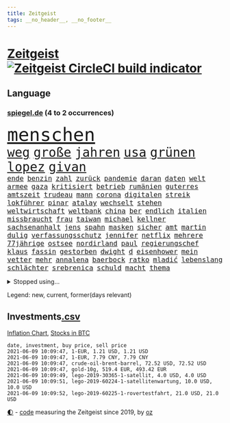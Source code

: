 ```yaml
---
title: Zeitgeist
tags: __no_header__, __no_footer__
---
```


# [Zeitgeist](https://oliz.io/zeitgeist/) [![Zeitgeist CircleCI build indicator](https://circleci.com/gh/ooz/zeitgeist.svg?style=shield)](https://circleci.com/gh/ooz/zeitgeist)

## Language

<h3><a href="https://www.spiegel.de" target="_blank">spiegel.de</a> (4 to 2 occurrences)</h3>
<p style="font-family:monospace">
<span style="font-size:32pt"><a href="news_links.html#menschen" class="current">menschen</a></span>
<br>
<span style="font-size:22pt"><a href="news_links.html#weg" class="current">weg</a></span>
<span style="font-size:22pt"><a href="news_links.html#große" class="current">große</a></span>
<span style="font-size:22pt"><a href="news_links.html#jahren" class="current">jahren</a></span>
<span style="font-size:22pt"><a href="news_links.html#usa" class="current">usa</a></span>
<span style="font-size:22pt"><a href="news_links.html#grünen" class="current">grünen</a></span>
<span style="font-size:22pt"><a href="news_links.html#lopez" class="current">lopez</a></span>
<span style="font-size:22pt"><a href="news_links.html#givan" class="new">givan</a></span>
<br>
<span style="font-size:12pt"><a href="news_links.html#ende" class="current">ende</a></span>
<span style="font-size:12pt"><a href="news_links.html#benzin" class="current">benzin</a></span>
<span style="font-size:12pt"><a href="news_links.html#zahl" class="current">zahl</a></span>
<span style="font-size:12pt"><a href="news_links.html#zurück" class="current">zurück</a></span>
<span style="font-size:12pt"><a href="news_links.html#pandemie" class="current">pandemie</a></span>
<span style="font-size:12pt"><a href="news_links.html#daran" class="current">daran</a></span>
<span style="font-size:12pt"><a href="news_links.html#daten" class="current">daten</a></span>
<span style="font-size:12pt"><a href="news_links.html#welt" class="current">welt</a></span>
<span style="font-size:12pt"><a href="news_links.html#armee" class="current">armee</a></span>
<span style="font-size:12pt"><a href="news_links.html#gaza" class="current">gaza</a></span>
<span style="font-size:12pt"><a href="news_links.html#kritisiert" class="current">kritisiert</a></span>
<span style="font-size:12pt"><a href="news_links.html#betrieb" class="current">betrieb</a></span>
<span style="font-size:12pt"><a href="news_links.html#rumänien" class="current">rumänien</a></span>
<span style="font-size:12pt"><a href="news_links.html#guterres" class="current">guterres</a></span>
<span style="font-size:12pt"><a href="news_links.html#amtszeit" class="current">amtszeit</a></span>
<span style="font-size:12pt"><a href="news_links.html#trudeau" class="new">trudeau</a></span>
<span style="font-size:12pt"><a href="news_links.html#mann" class="current">mann</a></span>
<span style="font-size:12pt"><a href="news_links.html#corona" class="current">corona</a></span>
<span style="font-size:12pt"><a href="news_links.html#digitalen" class="current">digitalen</a></span>
<span style="font-size:12pt"><a href="news_links.html#streik" class="new">streik</a></span>
<span style="font-size:12pt"><a href="news_links.html#lokführer" class="current">lokführer</a></span>
<span style="font-size:12pt"><a href="news_links.html#pinar" class="new">pinar</a></span>
<span style="font-size:12pt"><a href="news_links.html#atalay" class="new">atalay</a></span>
<span style="font-size:12pt"><a href="news_links.html#wechselt" class="current">wechselt</a></span>
<span style="font-size:12pt"><a href="news_links.html#stehen" class="current">stehen</a></span>
<span style="font-size:12pt"><a href="news_links.html#weltwirtschaft" class="current">weltwirtschaft</a></span>
<span style="font-size:12pt"><a href="news_links.html#weltbank" class="current">weltbank</a></span>
<span style="font-size:12pt"><a href="news_links.html#china" class="current">china</a></span>
<span style="font-size:12pt"><a href="news_links.html#ber" class="current">ber</a></span>
<span style="font-size:12pt"><a href="news_links.html#endlich" class="current">endlich</a></span>
<span style="font-size:12pt"><a href="news_links.html#italien" class="current">italien</a></span>
<span style="font-size:12pt"><a href="news_links.html#missbraucht" class="current">missbraucht</a></span>
<span style="font-size:12pt"><a href="news_links.html#frau" class="current">frau</a></span>
<span style="font-size:12pt"><a href="news_links.html#taiwan" class="current">taiwan</a></span>
<span style="font-size:12pt"><a href="news_links.html#michael" class="current">michael</a></span>
<span style="font-size:12pt"><a href="news_links.html#kellner" class="current">kellner</a></span>
<span style="font-size:12pt"><a href="news_links.html#sachsenanhalt" class="current">sachsenanhalt</a></span>
<span style="font-size:12pt"><a href="news_links.html#jens" class="current">jens</a></span>
<span style="font-size:12pt"><a href="news_links.html#spahn" class="current">spahn</a></span>
<span style="font-size:12pt"><a href="news_links.html#masken" class="current">masken</a></span>
<span style="font-size:12pt"><a href="news_links.html#sicher" class="current">sicher</a></span>
<span style="font-size:12pt"><a href="news_links.html#amt" class="current">amt</a></span>
<span style="font-size:12pt"><a href="news_links.html#martin" class="current">martin</a></span>
<span style="font-size:12pt"><a href="news_links.html#dulig" class="new">dulig</a></span>
<span style="font-size:12pt"><a href="news_links.html#verfassungsschutz" class="current">verfassungsschutz</a></span>
<span style="font-size:12pt"><a href="news_links.html#jennifer" class="current">jennifer</a></span>
<span style="font-size:12pt"><a href="news_links.html#netflix" class="current">netflix</a></span>
<span style="font-size:12pt"><a href="news_links.html#mehrere" class="current">mehrere</a></span>
<span style="font-size:12pt"><a href="news_links.html#77jährige" class="new">77jährige</a></span>
<span style="font-size:12pt"><a href="news_links.html#ostsee" class="current">ostsee</a></span>
<span style="font-size:12pt"><a href="news_links.html#nordirland" class="current">nordirland</a></span>
<span style="font-size:12pt"><a href="news_links.html#paul" class="current">paul</a></span>
<span style="font-size:12pt"><a href="news_links.html#regierungschef" class="current">regierungschef</a></span>
<span style="font-size:12pt"><a href="news_links.html#klaus" class="current">klaus</a></span>
<span style="font-size:12pt"><a href="news_links.html#fassin" class="new">fassin</a></span>
<span style="font-size:12pt"><a href="news_links.html#gestorben" class="current">gestorben</a></span>
<span style="font-size:12pt"><a href="news_links.html#dwight" class="new">dwight</a></span>
<span style="font-size:12pt"><a href="news_links.html#d" class="current">d</a></span>
<span style="font-size:12pt"><a href="news_links.html#eisenhower" class="new">eisenhower</a></span>
<span style="font-size:12pt"><a href="news_links.html#mein" class="current">mein</a></span>
<span style="font-size:12pt"><a href="news_links.html#vetter" class="new">vetter</a></span>
<span style="font-size:12pt"><a href="news_links.html#mehr" class="current">mehr</a></span>
<span style="font-size:12pt"><a href="news_links.html#annalena" class="current">annalena</a></span>
<span style="font-size:12pt"><a href="news_links.html#baerbock" class="current">baerbock</a></span>
<span style="font-size:12pt"><a href="news_links.html#ratko" class="new">ratko</a></span>
<span style="font-size:12pt"><a href="news_links.html#mladić" class="new">mladić</a></span>
<span style="font-size:12pt"><a href="news_links.html#lebenslang" class="new">lebenslang</a></span>
<span style="font-size:12pt"><a href="news_links.html#schlächter" class="new">schlächter</a></span>
<span style="font-size:12pt"><a href="news_links.html#srebrenica" class="new">srebrenica</a></span>
<span style="font-size:12pt"><a href="news_links.html#schuld" class="current">schuld</a></span>
<span style="font-size:12pt"><a href="news_links.html#macht" class="current">macht</a></span>
<span style="font-size:12pt"><a href="news_links.html#thema" class="current">thema</a></span>
</p>
<details>
<summary>Stopped using...</summary>
<p class="former" style="font-size:12pt">
podium(230) unentschieden(230) videos(229) bundesverwaltungsgericht(228) kriminellen(228) mitunter(228) 37(227) bidens(227) coronainfektionen(227) kultusministerkonferenz(227) kurzfristig(227) lebenslanger(227) osteuropa(227) spuren(227) dach(226) einsparen(226) erscheinen(226) fischer(226) frank(226) gelegt(226) geschäft(226) herrscht(226) hinterlassen(226) kita(226) philippinen(226) prüfung(226) werben(226) witz(226) wütet(226) 5(225) abends(225) ausgang(225) bayerische(225) daniel(225) entwurf(225) erwägen(225) kurzem(225) lustig(225) nannte(225) psg(225) rechtsextremismus(225) republikanische(225) schweigt(225) veränderte(225) weise(225) übergang(225) angeordnet(224) ans(224) ard(224) bundesebene(224) dauerhaft(224) eingestuft(224) einstigen(224) enorm(224) erlassen(224) erleben(224) fußballs(224) führende(224) kalifornien(224) kooperiert(224) lübcke(224) mailand(224) regisseurin(224) richten(224) sascha(224) versehentlich(224) diskussion(223) drauf(223) einzelhandel(223) elektroauto(223) entschuldigt(223) gekostet(223) gutachten(223) juan(223) jubiläum(223) leipziger(223) mysteriöse(223) niveau(223) onlinehandel(223) plattformen(223) quartal(223) strikte(223) umsatzplus(223) wald(223) wünschen(223) 180(222) armut(222) begründung(222) bewährung(222) bildet(222) coronahotspot(222) coronawarnapp(222) ehren(222) elektroautos(222) geboren(222) giftanschlag(222) laden(222) merkt(222) nfl(222) radfahrer(222) rassistische(222) rassistischer(222) subventionen(222) verhängte(222) warnte(222) aufsichtsrat(221) babys(221) bahnhof(221) befragt(221) befreiung(221) gewerkschaften(221) illegalen(221) jagd(221) lagen(221) mangelt(221) negativ(221) spott(221) verärgert(221) zählen(221) 29(220) beschimpft(220) erbe(220) geholfen(220) hotspots(220) impfbereitschaft(220) lud(220) mitarbeiterinnen(220) morde(220) regisseur(220) riesige(220) schrumpfen(220) schwangere(220) sportdirektor(220) angeklagte(219) augenzeugen(219) ausgewertet(219) deutet(219) dienen(219) fließt(219) gebaut(219) gewaltsam(219) geworfen(219) infektion(219) klingbeil(219) metern(219) militärs(219) nahezu(219) regierungen(219) sexismus(219) sprecher(219) verbreitete(219) verfilmt(219) vorliegt(219) 13jähriger(218) 43(218) angemessen(218) aufnahme(218) erhielt(218) extreme(218) fahrzeuge(218) house(218) kleiner(218) kneipe(218) korrekt(218) krankheit(218) kremlkritikers(218) manches(218) rassistischen(218) verschieben(218) zentralen(218) absolut(217) asiatischen(217) aufbruch(217) besiegte(217) cool(217) dubai(217) endgültig(217) gerät(217) grünheide(217) halben(217) inszenierung(217) mitgliedschaft(217) männliche(217) nächtliche(217) rutschen(217) update(217) werbung(217) wären(217) zentrales(217) begrenzen(216) beschäftigen(216) blockiert(216) brachen(216) bremst(216) fair(216) innere(216) m(216) marija(216) massenhaft(216) polens(216) sauerstoff(216) streng(216) terroristischen(216) viertelfinale(216) zucker(216) 400000(215) aufholjagd(215) ausbau(215) coronatoten(215) dezember(215) enkelin(215) feuerwehrleute(215) gesunden(215) handelsabkommen(215) nerven(215) satz(215) stock(215) via(215) wurzeln(215) 500(214) atem(214) ereignis(214) fernen(214) jahrhundert(214) kochinstituts(214) längere(214) verabreicht(214) zwillinge(214) 52(213) coronaerkrankung(213) coronapolitik(213) entscheidend(213) gesteht(213) globale(213) hölle(213) inhaftiert(213) institut(213) monatelangen(213) niederlande(213) offizielle(213) rekonstruiert(213) sprengsatz(213) wende(213) 11000(212) elektrische(212) gemalt(212) gletscher(212) hielten(212) immobilienpreise(212) josé(212) neuwagen(212) verteidigungsministerium(212) weitergegeben(212) ankara(211) dieselskandal(211) edward(211) franzose(211) kluge(211) psychische(211) solange(211) uefa(211) wochenüberblick(211) autoindustrie(210) einsetzen(210) erneuert(210) genauso(210) gewandt(210) hilfspaket(210) müde(210) olympiasieger(210) sportvorstand(210) verschwand(210) wohnzimmer(210) alternative(209) clemens(209) europaparlament(209) fakten(209) gerichtsurteil(209) halb(209) inspiriert(209) leitete(209) schicken(209) 28(208) coronaviren(208) emails(208) gefangene(208) koma(208) normale(208) 2006(207) 94(207) aktie(207) aufarbeitung(207) bewusstlos(207) mitnehmen(207) potenzial(207) testet(207) vorstellen(207) 15000(206) ergibt(206) fake(206) gittern(206) küstenwache(206) moritz(206) treue(206) weckt(206) 900(205) bangkok(205) eingeführt(205) erwischt(205) historischer(205) jene(205) plastikmüll(205) traut(205) zulassen(205) bedingt(204) norwegens(204) pjöngjang(204) porsche(204) unterschied(204) zusammenstoß(204) überleben(204) abhängigkeit(203) angepasst(203) betrifft(203) coronazeit(203) eklat(203) exfrau(203) gästen(203) hinten(203) kickers(203) samstagmorgen(203) schlechtes(203) steckte(203) tabellenführer(203) unregelmäßigkeiten(203) beantworten(202) begründet(202) demonstrierende(202) deutliches(202) enge(202) fortuna(202) führenden(202) hängen(202) iphone(202) iphones(202) kelly(202) sozialdemokraten(202) spiegeltitelstory(202) verschwörungstheoretiker(202) amtierende(201) antigenschnelltests(201) bäume(201) englands(201) immerhin(201) langsamer(201) menschlich(201) nation(201) pandemiebekämpfung(201) verklagen(201) erfinderisch(200) materialien(200) menschenrechtsverletzungen(200) mobile(200) rettung(200) strengen(200) tvserie(200) autobranche(199) brandenburger(199) eroberte(199) konferenz(199) meines(199) minus(199) strenger(199) verzeichnet(199) vorbereiten(199) durchgeführt(198) ergebnissen(198) generalbundesanwalt(198) hessischen(198) landesweiten(198) samt(198) schulpolitik(198) uskonzern(198) verwickelt(198) 2025(197) agent(197) astronauten(197) aufgestellt(197) beauftragt(197) bewegungsfreiheit(197) eigenem(197) kaiser(197) klöckner(197) nachbar(197) nachts(197) optimismus(197) topteams(197) zulässig(197) zuverlässig(197) erdbeben(196) falscher(196) tennisspieler(196) würzburger(196) befasst(195) chats(195) gesichert(195) keeper(195) parteifreund(195) programme(195) albtraum(194) ball(194) gedränge(194) gleichen(194) nervosität(194) psychisch(194) sperrte(194) startete(194) auszählung(193) erstickt(193) fähigkeiten(193) pleite(193) ute(193) 64(192) benötigte(192) gleichauf(192) trauert(192) handy(191) klang(191) zugenommen(191) 66(190) nirgendwo(190) rahmen(190) supermärkten(190) verfolger(190) dhabi(189) einblick(189) ernährung(189) populisten(189) telefonieren(189) verfassungsrichter(189) vergabe(189) aufgabe(188) fabrice(188) frontexchef(188) leggeri(188) musikerin(188) votum(188) coronastudie(187) schalker(187) unionspolitiker(187) verkündeten(187) abgeschlossen(186) coronaleugner(186) hallo(186) mourinho(186) vermeidet(186) verringert(186) warnapp(186) akten(185) grenzschützer(185) mafiosi(185) verlegen(185) 165(184) anfühlt(184) dramatischen(184) dreharbeiten(184) gerichtsentscheidung(184) illegaler(184) löschen(184) dr(183) kanaren(183) profisport(183) vizekanzler(183) abstiegskampf(182) coronapatienten(182) herum(182) mobilisiert(182) patzt(182) wechselunterricht(182) 40jährige(181) 91(181) beliebtesten(181) male(181) sank(180) spiegelteam(180) teilnehmern(180) atalanta(179) erhielten(179) smartphones(179) impfpflicht(178) drückt(177) entbrannt(177) märtyrer(177) anderswo(176) mohamed(176) sand(176) susanne(176) 2002(175) dorf(175) erlaubte(175) spektakulärer(175) topspiel(174) vergehen(174) verwaltung(174) überfall(174) ausgetragen(173) identität(173) wasserstoff(173) armen(172) bayerisches(172) betrieben(172) gründlich(172) coronaschließungen(171) hast(171) empfänger(170) fremden(170) kreativität(170) krefeld(170) 56(169) attraktiv(169) beitreten(169) elektromobilität(169) garantiert(169) shoppen(169) ussängerin(169) best(168) regierenden(168) uwe(168) ausverkauf(167) clooney(167) reisebeschränkungen(167) unverzichtbar(167) beworben(166) inseln(166) lieferengpässe(166) offener(166) wirtschaftsleistung(166) rätselhafter(165) as(164) begleiter(164) beyoncé(164) coronaimpfzentrum(164) italienischer(164) korrigieren(164) pfefferspray(164) vorlegen(164) weitergabe(164) bist(163) krach(163) randalierer(163) verfassungsbeschwerde(163) außergewöhnlichen(162) ertrank(162) kaisers(161) ablenkung(160) groben(160) größe(160) impfstoffhersteller(160) ipads(160) last(160) schätze(160) 'ndrangheta(159) cambridge(159) hitler(159) jessica(159) offenbarte(159) regelmäßig(159) erleichtern(158) frehse(158) trainerin(158) ärmelkanal(158) flügen(157) frontexskandal(157) beruft(156) planungen(156) unabhängiger(156) vertrauten(156) bundesagentur(155) krawalle(155) verlorene(155) erfüllung(154) coronaparty(153) lawinen(153) loslegen(153) aufträge(152) strahlt(152) tierheim(152) willi(152) berühren(151) erben(151) unfällen(151) biontech/pfizer(150) kohlenmonoxidvergiftung(150) schiffe(150) einbauen(149) inhaltlich(149) astrazenecaimpfstoff(148) berührt(148) größenwahnsinnig(148) impfdosis(148) morrison(148) schauspielern(148) schutzsuchende(148) errechnet(147) raumfahrtunternehmen(147) seeleute(147) überforderung(147) coronakosten(146) fünftel(146) vorbehalte(146) würzburg(146) drinnen(145) expremier(145) politikers(145) vorwurfs(145) würdigt(144) 29jährige(143) abhilfe(143) angerufen(143) rüstet(142) unternehmerin(142) curevac(141) eingeweiht(141) katzen(141) streamingdienste(141) häfen(140) ios(140) attest(139) coronabedingungen(139) schreien(139) 51(138) belohnt(138) fußgängerzonen(138) marie(138) palace(138) pandemiejahr(138) portugiesen(138) gewollt(137) gottschalk(137) hungern(137) dankt(136) brisante(135) legenden(135) quält(135) rädern(135) sonderweg(133) ankurbeln(132) euvertreter(132) fünfmal(132) motors(132) anfällig(131) großvater(131) rituale(131) systematisch(131) einreisebeschränkungen(130) freistellung(130) jazzmusiker(130) strafanzeige(130) verbleibenden(130) ach(129) einreisesperren(129) verbraucht(129) begünstigt(128) klimaklage(128) zweitligisten(128) ausweichen(127) geräusche(127) pink(127) schachzug(127) spielefirma(127) anzukurbeln(126) nrwregierung(126) teilhaben(125) hacken(124) harmlos(124) überholen(124) abfahrt(123) lieferketten(123) verbrauch(123) übers(123) fulham(122) heimatland(122) neugeborenen(122) neunte(122) westafrika(122) eingekauft(121) unheimlich(121) weißer(121) grafik(120) rasche(120) rektor(120) zufriedenheit(120) covidimpfung(119) filmemacher(119) scheiden(119) 72jähriger(118) angelaufen(118) krankenkassen(118) entscheidender(117) eleganz(116) nordkoreanischen(116) religiösen(116) großartig(115) jakob(115) langjährige(115) behält(114) ussender(114) 22jährige(113) kriegsschiffe(113) martialischen(113) anna(112) blockierten(112) autobauer(111) diagnose(111) kindergeburtstag(111) peilt(111) verstieß(111) generalstaatsanwaltschaft(110) konzernmutter(110) präparat(110) schlafen(109) sicherheitsrisiko(109) stapeln(109) unterscheidet(109) geheimen(108) langzeitherrscher(108) restaurantbesuche(108) andy(107) fotografiert(107) kennedy(107) 750(106) dacia(106) berger(105) hennigwellsow(105) leidenschaften(104) scherzt(104) homeschooling(103) missverstanden(103) packung(102) lieferprobleme(101) unausweichlich(101) ausstellung(100) coronamutanten(100) fahrten(100) pool(100) reihenweise(100) viral(100) cafés(99) pubertät(99) aufschlag(98) nützen(98) kommentaren(97) kragen(97) losgegangen(97) metzelder(97) barrieren(96) büßen(96) einreiseverbote(96) flüsse(96) frühwarnsystem(96) ergab(95) nutzern(95) grandios(94) härtesten(94) neonazis(94) schlachtfeld(94) stromnetz(94) mitteilung(93) napoleon(93) gewöhnen(92) machtlosigkeit(92) sylt(92) umfunktioniert(92) chaotisch(91) fehlendes(91) friseur(91) jawort(91) opel(91) reißen(91) selbsttests(91) uspharmakonzern(91) angekündigte(90) fbibeamte(90) filmte(90) hilfsbedürftige(90) korsen(90) siegeszug(90) turniersieg(90) altenpflege(89) büchershow(89) eugen(89) faszinierenden(89) augenzeugenberichte(88) einräumt(88) eliteuniversität(88) fatalen(88) herthas(88) sommerurlaub(88) ausgebildet(87) dünne(87) lehrern(87) albas(86) california(86) geiselnahme(86) grebe(86) klatsche(86) rainald(86) snacks(86) straffrei(86) unverständliche(86) 40jährigen(85) austausch(85) hatespeech(85) hauptgrund(85) höhle(85) jubelt(85) thematisieren(85) behördenchef(84) exfußballprofi(84) ksc(84) onlinevorlesungen(84) quadrat(84) schub(84) spiegelenthüllungen(84) station(84) traditionell(84) ungeahnte(84) unzureichend(84) aufsicht(83) j(83) regionalwahl(83) teslagründer(83) diverse(82) frauenarzt(82) helikopter(82) herren(82) neuanfang(82) rettungskräften(82) siebtem(82) strengste(82) rückhalt(81) brexits(80) co₂einsparungen(80) demnächst(80) großstädten(80) günstig(80) liechtenstein(80) neutralem(80) victoria(80) vordrängeln(80) dose(79) flüchtlingskrise(79) deckung(78) erneuerbaren(78) erschütternde(78) freiheitsstrafen(78) hinderliche(78) süßigkeiten(78) beerbt(77) leiterin(77) missgeschick(77) blume(76) egoismus(76) einstimmig(76) großraumbüro(76) motivierter(76) traumtor(76) vorbestrafter(76) zulieferer(76) überdacht(76) lópez(75) verzeichnete(75) lehrkräften(74) marsmission(74) people(74) wiedersehen(74) 42jähriger(73) coronablues(73) gerast(73) ingenuity(73) klopps(73) zwischenbilanz(73) coronahelden(72) impfberechtigte(72) klafft(72) kreitmayr(72) militärregierung(72) amateurvideos(71) grundstein(71) hiesige(71) krone(71) privates(71) realen(71) covid19verläufen(70) dopings(70) kruden(70) maren(70) skulptur(70) tagebuch(70) brigadegeneral(69) gewicht(69) immobilienkonzern(69) katalanen(69) musikern(69) ruckelnde(69) rum(69) snp(69) unerlaubt(69) zubereitet(69) angestellt(68) ellie(68) flasche(68) goulding(68) großmutter(68) konzerte(68) nationaltorwart(68) privilegiert(68) senior(68) tatverdacht(68) tvstar(68) wagemutig(68) duterte(67) hahn(67) nachrichtendienste(67) steuerte(67) wmvergabe(67) einsätzen(66) berkshire(65) eintreten(65) freizugeben(65) hathaway(65) ruin(65) abfedern(64) einstecken(64) euländer(64) friedlich(64) kinderpornografischen(64) portugals(64) reha(64) strecken(64) brexitstreit(63) börsenkurs(63) diverser(63) hygienemaßnahmen(63) klimafreundlich(63) schlechtem(63) wmturniers(63) zoos(63) aufstellung(62) kuchen(62) marvin(62) mexikanischen(62) polizeieinsätze(62) tariflöhne(62) volksabstimmung(62) zugewanderte(62) astrazenecavakzine(61) ausfuhr(61) birthday(61) gekippt(61) leistungssportlerin(61) streitgespräch(61) todes(61) umkämpftes(61) vermittelte(61) wissenslücken(61) bobic(60) dfbpokalhalbfinale(60) fredi(60) rangers(60) südamerika(60) widersprüchliche(60) wittern(60) absprachen(59) diplomatie(59) drohschreiben(59) mental(59) provokanten(59) südosten(59) vertragspartner(59) alben(58) aufstiegstrainer(58) intel(58) qrcode(58) spiegelkorrespondent(58) kaiserslautern(57) solarstrom(57) cdumann(56) wobei(56) zuweilen(56) company(55) ebaykleinanzeigen(55) kulturkampf(55) lebendigen(55) marihuana(55) oakland(55) spdminister(55) harvard(54) platzte(54) trophäen(54) vorübergehende(54) waldbränden(54) arbeitskosten(53) verachtung(53) wildwuchs(53) abstandsregeln(52) antidopingagentur(52) erklärungsnot(52) erschaffen(52) eröffneten(52) freigeben(52) henning(52) laufender(52) sängerinnen(52) fraktionsvize(51) iglesias(51) coronainzidenz(50) dementieren(50) flughafengesellschaft(50) förderpaket(50) kampagnen(50) münchnern(50) siegburg(50) zuschüsse(50) bundessozialgericht(49) gegenwärtig(49) nachhilfemilliarde(49) ussüdgrenze(49) ehrenerklärungen(48) erregte(48) grünschwarz(48) tatmotiv(48) abverlangt(47) apu(47) simpsons(47) bewegten(46) mobilfunk(46) schlägereien(46) sofortiges(46) besetzen(45) bghentscheidung(45) coronastation(45) dingen(45) kurzes(45) nio(45) scheidungen(45) wahres(45) abel(44) aufsichtsbehörde(44) motorsport(44) rekordtief(44) südgrenze(44) 21jähriger(43) bobby(43) eskalierter(43) grundschulkinder(43) hotelöffnungen(43) leichtathletikverband(43) malt(43) onlinebanking(43) 22jähriger(42) alfa(42) reedereien(42) romeo(42) formel1qualifying(41) impfangst(41) kolonialismus(41) nebenan(41) siegerstraße(41) auswärtiges(40) libysche(40) problemfall(40) weckte(40) zypern(40) begrenzung(39) expolizisten(39) gutem(39) rennstall(39) rücknahme(39) insulaner(38) labourpartei(38) pilotprojekte(38) vergisst(38) bezeichneten(37) geldgeber(37) konsumiert(37) mrnaimpfstoffe(37) wildtieren(37) hauch(36) holzweg(36) mädchentraum(36) aufständische(35) burnoutrisiko(35) diktators(35) dj(35) drittstaaten(35) femizid(35) marketing(35) münchnerinnen(35) parteizentrale(35) spielbeginn(35) suezkanalblockade(35) fachgerecht(34) proben(34) renaissance(34) kabinettskollegen(33) klimaneutralität(33) stocken(32) rückzahlung(31) terrorverdachts(31) weltberühmte(31) wmteilnahme(31) geisterwaffen(30) kopfhörer(30) misst(30) onkel(30) passagieren(30) schwergetan(30) talentiert(30) verwechselt(30) voltswagen(30) initiatoren(29) kaiserin(29) könige(29) vereinigung(29) flexibilität(28) gerungen(28) imbissbude(28) isar(28) behoben(27) herzanfall(27) längste(27) manila(27) pokalhalbfinale(27) vorgetäuscht(27) welthandel(27) zugreifen(27) 1896(26) dachstuhl(26) hochstapler(26) pflaster(26) w(26) hinsicht(25) revolutionsgarden(25) vortäuschen(25) angeschlossen(24) gesundheitsexperte(24) thron(24) angefasst(23) fix(23) gereizt(23) kohlendioxid(23) rechtsterroristische(23) saint(23) spaziert(23) superreiche(23) bundesgesetz(22) dingfest(22) hinterleute(22) kalkulierte(22) kommender(22) sleepy(22) stimmungsbild(22) traumstart(22) verkünden(22) komplizenschaft(21) fraktionssitzung(20) inder(20) narzisst(20) umweltschützern(20) ebene(19) gründungsmitglieder(19) konstellation(19) pflegen(19) ranghoher(19) vereine(19) wolkenkratzer(19) kirgisistan(18) schlei(18) ehrgeizig(17) institute(17) maßnahmenpaket(17) modells(17) peloton(17) run(17) berufstätige(16) schicht(16) spender(16) ehrgeizigere(15) invasion(15) mundnasenschutz(15) neufassung(15) superleaguepläne(15) bka(13) coronagedenken(13) eingeschläfert(13) eubehörde(13) maike(13) motogp(13) stritt(13) stritten(13) unglücklich(13) wagt(13) covorsitzenden(12) dragon(12) eindrücklich(12) hässlich(12) liveschalte(12) pitzke(12) untergrund(12) versprochenen(12) gleichgestellt(11) heizt(11) hochrangige(11) verdienst(11)
</p>
</details>
<p>Legend: <span class="new">new</span>, <span class="current">current</span>, <span class="former">former(days relevant)</span></p>

## Investments[.csv](investments.csv)

[Inflation Chart](https://inflationchart.com),
[Stocks in BTC](https://stonksinbtc.xyz/)

```
date, investment, buy price, sell price
2021-06-09 10:09:47, 1-EUR, 1.21 USD, 1.21 USD
2021-06-09 10:09:47, 1-EUR, 7.79 CNY, 7.79 CNY
2021-06-09 10:09:47, crude-oil-brent-barrel, 72.52 USD, 72.52 USD
2021-06-09 10:09:47, gold-10g, 519.4 EUR, 493.42 EUR
2021-06-09 10:09:49, lego-2019-30365-1-satellit, 4.0 USD, 4.0 USD
2021-06-09 10:09:51, lego-2019-60224-1-satellitenwartung, 10.0 USD, 10.0 USD
2021-06-09 10:09:52, lego-2019-60225-1-rovertestfahrt, 21.0 USD, 21.0 USD
```

<footer>
<a href="javascript:toggleTheme()" class="nav">🌓</a>
- <a href="https://github.com/ooz/zeitgeist">code</a> measuring the Zeitgeist since 2019, by <a href="https://oliz.io">oz</a>
</footer>

